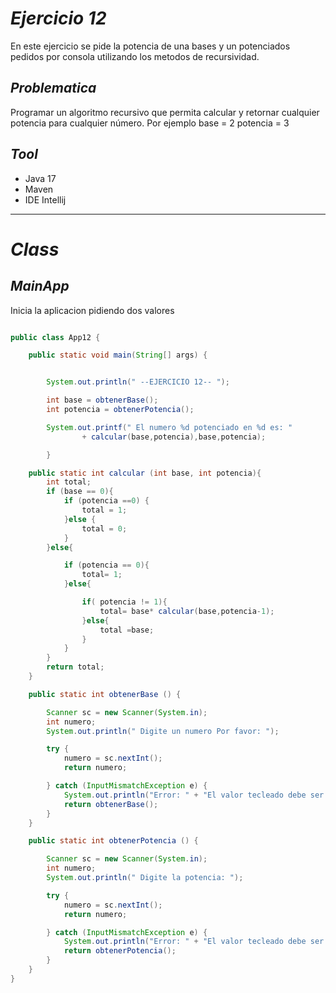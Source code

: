 
# _Ejercicio 12_

En este ejercicio se pide la potencia de una bases y un potenciados pedidos por consola utilizando los metodos de recursividad.

## _Problematica_

Programar un algoritmo recursivo que permita calcular y retornar cualquier potencia para cualquier número. Por ejemplo base = 2 potencia = 3 

## _Tool_

- Java 17
- Maven
- IDE Intellij

_______

# _Class_

## _MainApp_
Inicia la aplicacion pidiendo dos valores

```java

public class App12 {

    public static void main(String[] args) {


        System.out.println(" --EJERCICIO 12-- ");

        int base = obtenerBase();
        int potencia = obtenerPotencia();

        System.out.printf(" El numero %d potenciado en %d es: "
                + calcular(base,potencia),base,potencia);

        }

    public static int calcular (int base, int potencia){
        int total;
        if (base == 0){
            if (potencia ==0) {
                total = 1;
            }else {
                total = 0;
            }
        }else{

            if (potencia == 0){
                total= 1;
            }else{

                if( potencia != 1){
                    total= base* calcular(base,potencia-1);
                }else{
                    total =base;
                }
            }
        }
        return total;
    }

    public static int obtenerBase () {

        Scanner sc = new Scanner(System.in);
        int numero;
        System.out.println(" Digite un numero Por favor: ");

        try {
            numero = sc.nextInt();
            return numero;

        } catch (InputMismatchException e) {
            System.out.println("Error: " + "El valor tecleado debe ser un entero");
            return obtenerBase();
        }
    }

    public static int obtenerPotencia () {

        Scanner sc = new Scanner(System.in);
        int numero;
        System.out.println(" Digite la potencia: ");

        try {
            numero = sc.nextInt();
            return numero;

        } catch (InputMismatchException e) {
            System.out.println("Error: " + "El valor tecleado debe ser un entero");
            return obtenerPotencia();
        }
    }
}
```